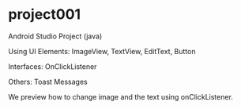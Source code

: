 # project001
Android Studio Project (java)

Using UI Elements: ImageView, TextView, EditText, Button

Interfaces: OnClickListener

Others: Toast Messages

We preview how to change image and the text using onClickListener.
